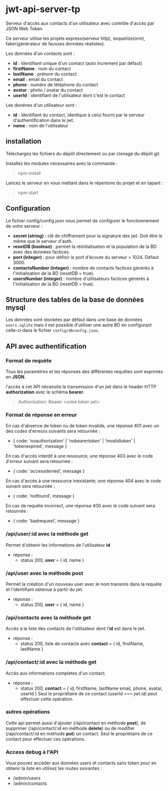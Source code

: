 # jwt-api-server-tp
Serveur d'accès aux contacts d'un utilisateur avec contrôle d'accès par JSON Web Token.

Ce serveur utilise les projets express(serveur http), sequelize(orm), faker(générateur de fausses données réalistes).

Les données d'un contacts sont :
* **id** : identifiant unique d'un contact (auto increment par défaut)
* **firstName** : nom du contact
* **lastName** : prénom du contact
* **email** : email du contact
* **phone** : numéro de téléphone du contact
* **avatar** : photo / avatar du contact
* **userId** : identifiant de l'utilisateur dont c'est le contact

Les donénes d'un utilisateur sont :
* **id** : identifiant du contact, identique à celui fourni par le serveur d'authentification dans le jwt.
* **name** : nom de l'utilisateur


## installation

Téléchargez les fichiers du dépôt directement ou par clonage du dépôt git.

Installez les modules nécessaires avec la commande :
> npm install

Lancez le serveur en vous mettant dans le répertoire du projet et en tapant :
> npm start

## Configuration

Le fichier config/config.json vous permet de configurer le fonctionnement de votre serveur :
 
* **secret (string)** : clé de chiffrement pour la signature des jwt. Doit être le même que le serveur d'auth.
* **resetDB (boolean)** : permet la réinitialisation et la population de la BD avec des données factices.
* **port (integer)** : pour définir le port d'écoute du serveur > 1024. Défaut 3000.
* **contactsNumber (integer)** : nombre de contacts factices générés à l'initialisation de la BD (resetDB = true).
* **usersNumber (integer)** : nombre d'utilisateurs factices générés à l'initialisation de la BD (resetDB = true).

## Structure des tables de la base de données mysql

Les données sont stockées par défaut dans une base de données `users.sqlite` mais il est possible d'utiliser une autre BD en configurant celle-ci dans le fichier `config/dbconfig.json`.

## API avec authentification

### Format de requète

Tous les paramètres et les réponses des différentes requêtes sont exprimés en **JSON**.

l'accès à cet API nécessite la transmission d'un jwt dans le header HTTP **authorization** avec le schéma **bearer**.
> Authorization: Bearer \<votre token jwt>

### Format de réponse en erreur

En cas d'absence de token ou de token invalide, une réponse 401 avec un des codes d'erreurs suivants sera retournée :
* { code: 'noauthorization' | 'nobearertoken' | 'invalidtoken' | 'tokenexpired', message }

En cas d'accès interdit à une ressource, une réponse 403 avec le code d'erreur suivant sera retournée :
* { code: 'accessdenied', message }

En cas d'accès à une ressource inexistante, une réponse 404 avec le code suivant sera retournée :
* { code: 'notfound', message }

En cas de requète incorrect, une réponse 400 avec le code suivant sera retournée :
* { code: 'badrequest', message }

### /api/user/:id avec la méthode get

Permet d'obtenir les informations de l'utilisateur **id**
* réponse : 
    * status 200, **user** = { id, name }

### /api/user avec la méthode post

Permet la création d'un nouveau user avec le nom transmis dans la requète et l'identifiant obtenue à partir du jwt.
* réponse : 
    * status 200, **user** = { id, name }


### /api/contacts avec la méthode get

Accès à la liste des contacts de l'utilisateur dont l'**id** est dans le jwt.
* réponse :
    * status 200, liste de contacts avec **contact** = { id, firstName, lastName }

### /api/contact/:id avec la méthode get

Accès aux informations completes d'un contact.
* réponse :
    * status 200, **contact** = { id, firstName, lastName email, phone, avatar, userId }
Seul le propriétaire de ce contact (userId === jwt.id) peut effectuer cette opération.

### autres opérations

Cette api permet aussi d'ajouter (/api/contact en méthode **post**), de supprimer (/api/contact/:id en méthode **delete**) ou de modifier (/api/contact/:id en méthode **put**) un contact. Seul le propriétaire de ce contact peur effectuer ces opérations.

### Access debug à l'API

Vous pouvez accéder aux données users et contacts sans token pour en obtenir la liste en utilisez les routes suivantes :

* /admin/users
* /admin/contacts